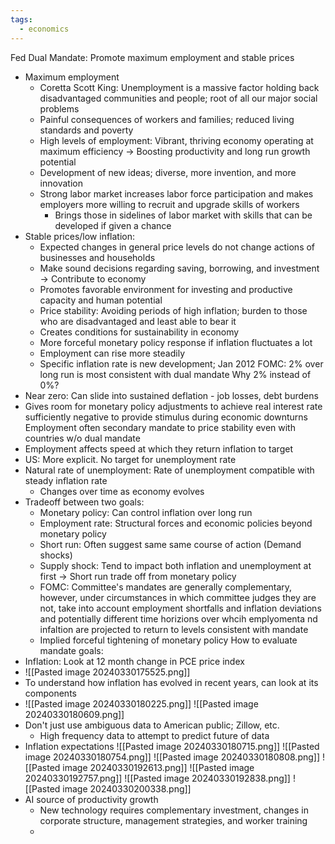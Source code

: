 ```yaml
---
tags:
  - economics
---
```


Fed Dual Mandate: Promote maximum employment and stable prices
 - Maximum employment 
	 - Coretta Scott King: Unemployment is a massive factor holding back disadvantaged communities and people; root of all our major social problems
	 - Painful consequences of workers and families; reduced living standards and poverty
	 - High levels of employment: Vibrant, thriving economy operating at maximum efficiency -> Boosting productivity and long run growth potential 
	 - Development of new ideas; diverse, more invention, and more innovation
	 - Strong labor market increases labor force participation and makes employers more willing to recruit and upgrade skills of workers
		 - Brings those in sidelines of labor market with skills that can be developed if given a chance
- Stable prices/low inflation:
	- Expected changes in general price levels do not change actions of businesses and households
	- Make sound decisions regarding saving, borrowing, and investment -> Contribute to economy
	- Promotes favorable environment for investing and productive capacity and human potential
	- Price stability: Avoiding periods of high inflation; burden to those who are disadvantaged and least able to bear it
	- Creates conditions for sustainability in economy
	- More forceful monetary policy response if inflation fluctuates a lot
	- Employment can rise more steadily
	- Specific inflation rate is new development; Jan 2012 FOMC: 2% over long run is most consistent with dual mandate
Why 2% instead of 0%?
- Near zero: Can slide into sustained deflation - job losses, debt burdens
- Gives room for monetary policy adjustments to achieve real interest rate sufficiently negative to provide stimulus during economic downturns
Employment often secondary mandate to price stability even with countries w/o dual mandate
- Employment affects speed at which they return  inflation to target
- US: More explicit. No target for unemployment rate
- Natural rate of unemployment: Rate of unemployment compatible with steady inflation rate
	- Changes over time as economy evolves
- Tradeoff between two goals:
	- Monetary policy: Can control inflation over long run
	- Employment rate: Structural forces and economic policies beyond monetary policy
	- Short run: Often suggest same same course of action (Demand shocks)
	- Supply shock: Tend to impact both inflation and unemployment at first -> Short run trade off from monetary policy 
	- FOMC: Committee's mandates are generally complementary, however, under circumstances in which committee judges they are not, take into account employment shortfalls and inflation deviations and potentially different time horizions over whcih emplyomenta nd infaltion are projected to return to levels consistent with mandate
	- Implied forceful tightening of monetary policy
How to evaluate mandate goals:
- Inflation: Look at 12 month change in PCE price index
- ![[Pasted image 20240330175525.png]]
- To understand how inflation has evolved in recent years, can look at its components
- ![[Pasted image 20240330180225.png]]
![[Pasted image 20240330180609.png]]
- Don't just use ambiguous data to American public; Zillow, etc.
	- High frequency data to attempt to predict future of data
- Inflation expectations
![[Pasted image 20240330180715.png]]
![[Pasted image 20240330180754.png]]
![[Pasted image 20240330180808.png]]
![[Pasted image 20240330192613.png]]
![[Pasted image 20240330192757.png]]
![[Pasted image 20240330192838.png]]
![[Pasted image 20240330200338.png]]
- AI source of productivity growth
	- New technology requires complementary investment, changes in corporate structure, management strategies, and worker training
	- 